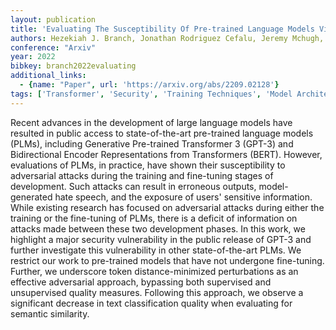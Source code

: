 ```yaml
---
layout: publication
title: 'Evaluating The Susceptibility Of Pre-trained Language Models Via Handcrafted Adversarial Examples'
authors: Hezekiah J. Branch, Jonathan Rodriguez Cefalu, Jeremy Mchugh, Leyla Hujer, Aditya Bahl, Daniel Del Castillo Iglesias, Ron Heichman, Ramesh Darwishi
conference: "Arxiv"
year: 2022
bibkey: branch2022evaluating
additional_links:
  - {name: "Paper", url: 'https://arxiv.org/abs/2209.02128'}
tags: ['Transformer', 'Security', 'Training Techniques', 'Model Architecture', 'BERT', 'Fine-Tuning', 'GPT', 'Pretraining Methods']
---
```

Recent advances in the development of large language models have resulted in
public access to state-of-the-art pre-trained language models (PLMs), including
Generative Pre-trained Transformer 3 (GPT-3) and Bidirectional Encoder
Representations from Transformers (BERT). However, evaluations of PLMs, in
practice, have shown their susceptibility to adversarial attacks during the
training and fine-tuning stages of development. Such attacks can result in
erroneous outputs, model-generated hate speech, and the exposure of users'
sensitive information. While existing research has focused on adversarial
attacks during either the training or the fine-tuning of PLMs, there is a
deficit of information on attacks made between these two development phases. In
this work, we highlight a major security vulnerability in the public release of
GPT-3 and further investigate this vulnerability in other state-of-the-art
PLMs. We restrict our work to pre-trained models that have not undergone
fine-tuning. Further, we underscore token distance-minimized perturbations as
an effective adversarial approach, bypassing both supervised and unsupervised
quality measures. Following this approach, we observe a significant decrease in
text classification quality when evaluating for semantic similarity.
